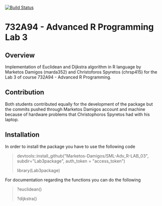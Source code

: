 [![Build Status](https://app.travis-ci.com/Marketos-Damigos/SML-Adv_R-LAB_03.svg?token=gRD797XfREbR65fpuoXy&branch=main)](https://app.travis-ci.com/Marketos-Damigos/SML-Adv_R-LAB_03)

# 732A94 - Advanced R Programming  Lab 3
## Overview
Implementation of Euclidean and Dijkstra algorithm in R language by Marketos Damigos (marda352) and Christoforos Spyretos (chrsp415) for the Lab 3 of course 732A94 - Advanced R Programming.

## Contribution
Both students contributed equally for the development of the package but the commits pushed through Marketos Damigos account and machine because of hardware problems that Christophoros Spyretos had with his laptop.

## Installation
In order to install the package you have to use the following code

> devtools::install_github("Marketos-Damigos/SML-Adv_R-LAB_03", subdir="Lab3package", auth_token = "access_token")
> 
> library(Lab3package)

For documentation regarding the functions you can do the following

> ?euclidean()
> 
> ?dijkstra()
